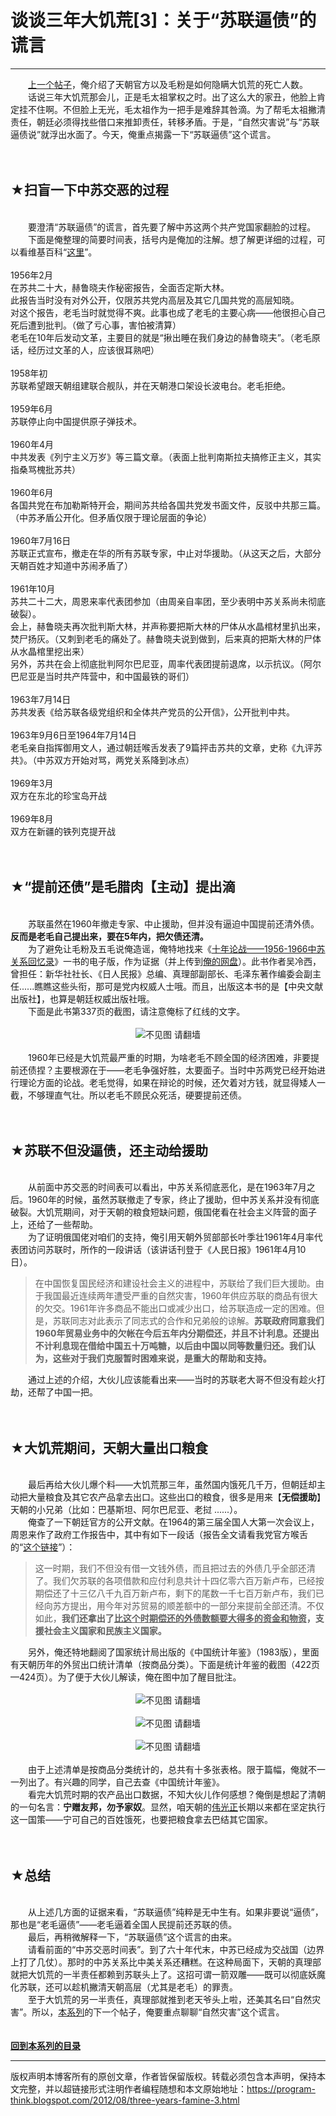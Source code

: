 # 谈谈三年大饥荒[3]：关于“苏联逼债”的谎言 

-----

<div class="post-body entry-content">
　　<a href="../../2012/05/three-years-famine-2.md">上一个帖子</a>，俺介绍了天朝官方以及毛粉是如何隐瞒大饥荒的死亡人数。<br/>
　　话说三年大饥荒那会儿，正是毛太祖掌权之时。出了这么大的家丑，他脸上肯定挂不住啊。不但脸上无光，毛太祖作为一把手是难辞其咎滴。为了帮毛太祖撇清责任，朝廷必须得找些借口来推卸责任，转移矛盾。于是，“自然灾害说”与“苏联逼债说”就浮出水面了。今天，俺重点揭露一下“苏联逼债”这个谎言。<br/>
<a name="more"></a><br/>
<br/>
<h2>★扫盲一下中苏交恶的过程</h2><br/>
　　要澄清“苏联逼债”的谎言，首先要了解中苏这两个共产党国家翻脸的过程。<br/>
　　下面是俺整理的简要时间表，括号内是俺加的注解。想了解更详细的过程，可以看维基百科“<a href="https://zh.wikipedia.org/wiki/%E4%B8%AD%E8%8B%8F%E4%BA%A4%E6%81%B6" rel="nofollow" target="_blank">这里</a>”。<br/>
<br/>
1956年2月<br/>
在苏共二十大，赫鲁晓夫作秘密报告，全面否定斯大林。<br/>
此报告当时没有对外公开，仅限苏共党内高层及其它几国共党的高层知晓。<br/>
对这个报告，老毛当时就觉得不爽。此事也成了老毛的主要心病——他很担心自己死后遭到批判。（做了亏心事，害怕被清算）<br/>
老毛在10年后发动文革，主要目的就是“揪出睡在我们身边的赫鲁晓夫”。（老毛原话，经历过文革的人，应该很耳熟吧）<br/>
<br/>
1958年初<br/>
苏联希望跟天朝组建联合舰队，并在天朝港口架设长波电台。老毛拒绝。<br/>
<br/>
1959年6月<br/>
苏联停止向中国提供原子弹技术。<br/>
<br/>
1960年4月<br/>
中共发表《列宁主义万岁》等三篇文章。（表面上批判南斯拉夫搞修正主义，其实指桑骂槐批苏共）<br/>
<br/>
1960年6月<br/>
各国共党在布加勒斯特开会，期间苏共给各国共党发书面文件，反驳中共那三篇。（中苏矛盾公开化。但矛盾仅限于理论层面的争论）<br/>
<br/>
1960年7月16日<br/>
苏联正式宣布，撤走在华的所有苏联专家，中止对华援助。（从这天之后，大部分天朝百姓才知道中苏闹矛盾了）<br/>
<br/>
1961年10月<br/>
苏共二十二大，周恩来率代表团参加（由周亲自率团，至少表明中苏关系尚未彻底破裂）。<br/>
会上，赫鲁晓夫再次批判斯大林，并声称要把斯大林的尸体从水晶棺材里扒出来，焚尸扬灰。（又刺到老毛的痛处了。赫鲁晓夫说到做到，后来真的把斯大林的尸体从水晶棺里挖出来）<br/>
另外，苏共在会上彻底批判阿尔巴尼亚，周率代表团提前退席，以示抗议。（阿尔巴尼亚是当时共产阵营中，和中国最铁的哥们）<br/>
<br/>
1963年7月14日<br/>
苏共发表《给苏联各级党组织和全体共产党员的公开信》，公开批判中共。<br/>
<br/>
1963年9月6日至1964年7月14日<br/>
老毛亲自指挥御用文人，通过朝廷喉舌发表了9篇抨击苏共的文章，史称《九评苏共》。（中苏双方开始对骂，两党关系降到冰点）<br/>
<br/>
1969年3月<br/>
双方在东北的珍宝岛开战<br/>
<br/>
1969年8月<br/>
双方在新疆的铁列克提开战<br/>
<br/>
<br/>
<h2>★“提前还债”是毛腊肉【主动】提出滴</h2><br/>
　　苏联虽然在1960年撤走专家、中止援助，但并没有逼迫中国提前还清外债。<b>反而是老毛自己提出来，要在5年内，把欠债还清。</b><br/>
　　为了避免让毛粉及五毛说俺造谣，俺特地找来《<a href="https://docs.google.com/document/d/1n2oFDdH07nkL00akwA1xQU04hL3FVaza9PNfgU-vWBg/" target="_blank">十年论战——1956-1966中苏关系回忆录</a>》一书的电子版，作为证据（并上传到<a href="https://github.com/programthink/books" target="_blank">俺的网盘</a>）。此书作者吴冷西，曾担任：新华社社长、《日人民报》总编、真理部副部长、毛泽东著作编委会副主任......瞧瞧这些头衔，那可是党内权威人士哦。而且，出版这本书的是【中央文献出版社】，也算是朝廷权威出版社哦。<br/>
　　下面是此书第337页的截图，请注意俺标了红线的文字。<br/>
<br/>
<center><img alt="不见图 请翻墙" src="images/3vmV9A_kbCVZXz-psB_Ejy-mo7Z7lREIBrRK65vQLgHFqMav3iSpuyh0VohWs_eHL4AN_8aHOTNib0WFxaCOzmrOEOU-XsNGsdgnZkWOx3oxpCfHpnw"/></center><br/>
　　1960年已经是大饥荒最严重的时期，为啥老毛不顾全国的经济困难，非要提前还债捏？主要根源在于——老毛争强好胜，太要面子。当时中苏两党已经开始进行理论方面的论战。老毛觉得，如果在辩论的时候，还欠着对方钱，就显得矮人一截，不够理直气壮。所以老毛不顾民众死活，硬要提前还债。<br/>
<br/>
<br/>
<h2>★苏联不但没逼债，还主动给援助</h2><br/>
　　从前面中苏交恶的时间表可以看出，中苏关系彻底恶化，是在1963年7月之后。1960年的时候，虽然苏联撤走了专家，终止了援助，但中苏关系并没有彻底破裂。大饥荒期间，对于天朝的粮食短缺问题，俄国佬看在社会主义阵营的面子上，还给了一些帮助。<br/>
　　为了证明俄国佬对咱们的支持，俺引用天朝外贸部部长叶季壮1961年4月率代表团访问苏联时，所作的一段讲话（该讲话刊登于《人民日报》1961年4月10日）。<br/>
<blockquote>在中国恢复国民经济和建设社会主义的进程中，苏联给了我们巨大援助。由于我国最近连续两年遭受严重的自然灾害，1960年供应苏联的商品有很大的欠交。1961年许多商品不能出口或减少出口，给苏联造成一定的困难。但是，苏联同志对此表示了同志式的合作和兄弟般的谅解。<b>苏联政府同意我们1960年贸易业务中的欠帐在今后五年内分期偿还，并且不计利息。还提出不计利息现在借给中国五十万吨糖，以后由中国以同等数量归还。我们认为，这些对于我们克服暂时困难来说，是重大的帮助和支持。</b></blockquote>　　通过上述的介绍，大伙儿应该能看出来——当时的苏联老大哥不但没有趁火打劫，还帮了中国一把。<br/>
<br/>
<br/>
<h2>★大饥荒期间，天朝大量出口粮食</h2><br/>
　　最后再给大伙儿爆个料——大饥荒那三年，虽然国内饿死几千万，但朝廷却主动把大量粮食及其它农产品拿去出口。这些出口的粮食，很多是用来【<b>无偿援助</b>】天朝的小兄弟（比如：巴基斯坦、阿尔巴尼亚、老挝 ......）。<br/>
　　俺查了一下朝廷官方的公开文献。在1964的第三届全国人大第一次会议上，周恩来作了政府工作报告中，其中有如下一段话（报告全文请看我党官方喉舌的“<a href="http://news.xinhuanet.com/ziliao/2004-10/15/content_2093452.htm" rel="nofollow" target="_blank">这个链接</a>”）：<br/>
<blockquote>这一时期，我们不但没有借一文钱外债，而且把过去的外债几乎全部还清了。我们欠苏联的各项借款和应付利息共计十四亿零六百万新卢布，已经按期偿还了十三亿八千九百万新卢布，剩下的尾数一千七百万新卢布，我们已经向苏方提出，用今年对苏贸易的顺差额中的一部分来提前全部还清。不仅如此，<b>我们还拿出了<u>比这个时期偿还的外债数额要大得多的资金和物资</u>，支援社会主义国家和民族主义国家。</b></blockquote>　　另外，俺还特地翻阅了国家统计局出版的《中国统计年鉴》（1983版），里面有天朝历年的外贸出口统计清单（按商品分类）。下面是统计年鉴的截图（422页—424页）。为了便于大伙儿解读，俺在图中加了醒目批注。<br/>
<br/>
<center><img alt="不见图 请翻墙" src="images/r8sidyG4TIavpzR_JO5IT72huzSHSbGWravgrXW1JvjZ7M6l_PuYakKKbwrE3JAiD7s7SG02PqygP0c5rI_1g2j_wPLhpXOUA00VADAnLc9ztrnxcp4"/></center><br/>
<center><img alt="不见图 请翻墙" src="images/76stLocQTc8TIkKhsu1BPOLjrQ65lr0a-1jLO0oQ1wTrl9y2X5an_WZkc_lShaTm4Z3QriigwK8GNmU9NnzXxEFV_QyJJxtToEywVrji7QDjrsnXrQ"/></center><br/>
<center><img alt="不见图 请翻墙" src="images/SlyKoWjh7RvJGK7O0gVAnu6I9Skd_Hjq_ozV51AanlVZs8hs8Q0C0XstNNBj0CF5XbRvmJP_HQIAxo1ipW-Gyd5UYJBpAv7jp7JwTPtk5RZhF_AA0w"/></center><br/>
　　由于上述清单是按商品分类统计的，总共有十多张表格。限于篇幅，俺就不一一列出了。有兴趣的同学，自己去查《中国统计年鉴》。<br/>
　　看完大饥荒时期的农产品出口数据，不知大伙儿作何感想？俺倒是想起了清朝的一句名言：<b>宁赠友邦，勿予家奴</b>。显然，咱天朝的<a href="https://zh.wikipedia.org/wiki/%E5%AF%B9%E4%B8%AD%E5%9B%BD%E5%85%B1%E4%BA%A7%E5%85%9A%E7%9A%84%E8%B4%AC%E7%A7%B0" rel="nofollow" target="_blank">伟光正</a>长期以来都在坚定执行这一国策——宁可自己的百姓饿死，也要把粮食拿去巴结其它国家。<br/>
<br/>
<br/>
<h2>★总结</h2><br/>
　　从上述几方面的证据来看，“苏联逼债”纯粹是无中生有。如果非要说“逼债”，那也是“老毛逼债”——老毛逼着全国人民提前还苏联的债。<br/>
　　最后，再稍微解释一下，“苏联逼债”这个谎言的由来。<br/>
　　请看前面的“中苏交恶时间表”。到了六十年代末，中苏已经成为交战国（边界上打了几仗）。那时的中苏关系比中美关系还糟糕。在这种局面下，天朝的真理部就把大饥荒的一半责任都赖到苏联头上了。这招可谓一箭双雕——既可以彻底妖魔化苏联，还可以趁机撇清天朝高层（尤其是老毛）的罪责。<br/>
　　至于大饥荒的另一半责任，真理部就推到老天爷头上啦，还美其名曰“自然灾害”。所以，<a href="../../2012/05/three-years-famine-0.md">本系列</a>的下一个帖子，俺要重点聊聊“自然灾害”这个谎言。<br/>
<br/>
<br/>
<a href="../../2012/05/three-years-famine-0.md"><b>回到本系列的目录</b></a>
</div>


------------------------------------------------

版权声明本博客所有的原创文章，作者皆保留版权。转载必须包含本声明，保持本文完整，并以超链接形式注明作者编程随想和本文原始地址：https://program-think.blogspot.com/2012/08/three-years-famine-3.html
